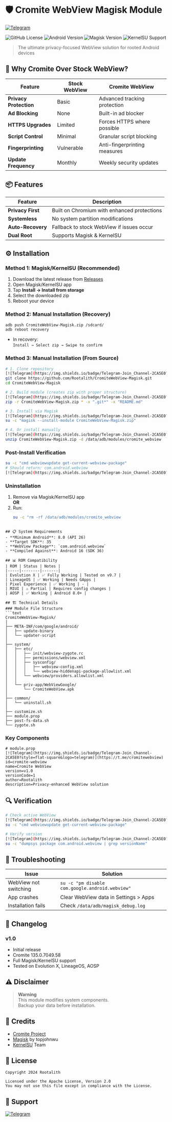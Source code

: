 # 🛡️ Cromite WebView Magisk Module
[![Telegram](https://img.shields.io/badge/Telegram-Join_Channel-2CA5E0?style=flat-square&logo=telegram)](https://t.me/cromitewebview)

![GitHub License](https://img.shields.io/badge/license-Apache%202.0-blue)
![Android Version](https://img.shields.io/badge/Android-8.0%2B-brightgreen)
![Magisk Version](https://img.shields.io/badge/Magisk-20.4%2B-orange)
![KernelSU Support](https://img.shields.io/badge/KernelSU-Compatible-success)

> The ultimate privacy-focused WebView solution for rooted Android devices



## 🌟 Why Cromite Over Stock WebView?
| Feature | Stock WebView | Cromite WebView |
|---------|--------------|-----------------|
| **Privacy Protection** | Basic | Advanced tracking protection |
| **Ad Blocking** | None | Built-in ad blocker |
| **HTTPS Upgrades** | Limited | Forces HTTPS where possible |
| **Script Control** | Minimal | Granular script blocking |
| **Fingerprinting** | Vulnerable | Anti-fingerprinting measures |
| **Update Frequency** | Monthly | Weekly security updates |


## 📦 Features
| Feature | Description |
|---------|-------------|
| **Privacy First** | Built on Chromium with enhanced protections |
| **Systemless** | No system partition modifications |
| **Auto-Recovery** | Fallback to stock WebView if issues occur |
| **Dual Root** | Supports Magisk & KernelSU |

## ⚙️ Installation


### Method 1: Magisk/KernelSU (Recommended)
1. Download the latest release from [Releases](https://github.com/Rootalith/CromiteWebView-Magisk/releases)
2. Open Magisk/KernelSU app
3. Tap **Install → Install from storage**
4. Select the downloaded zip
5. Reboot your device

### Method 2: Manual Installation (Recovery)
```bash
adb push CromiteWebView-Magisk.zip /sdcard/
adb reboot recovery
```
- In recovery:  
  `Install → Select zip → Swipe to confirm`

### Method 3: Manual Installation (From Source)
```bash
# 1. Clone repository
[![Telegram](https://img.shields.io/badge/Telegram-Join_Channel-2CA5E0?style=flat-square&logo=telegram)](https://t.me/cromitewebview)
git clone https://github.com/Rootalith/CromiteWebView-Magisk.git
cd CromiteWebView-Magisk

# 2. Build module (creates zip with proper structure)
[![Telegram](https://img.shields.io/badge/Telegram-Join_Channel-2CA5E0?style=flat-square&logo=telegram)](https://t.me/cromitewebview)
zip -r CromiteWebView-Magisk.zip * -x ".git*" -x "README.md"

# 3. Install via Magisk
[![Telegram](https://img.shields.io/badge/Telegram-Join_Channel-2CA5E0?style=flat-square&logo=telegram)](https://t.me/cromitewebview)
su -c "magisk --install-module CromiteWebView-Magisk.zip"

# 4. Or install manually
[![Telegram](https://img.shields.io/badge/Telegram-Join_Channel-2CA5E0?style=flat-square&logo=telegram)](https://t.me/cromitewebview)
unzip CromiteWebView-Magisk.zip -d /data/adb/modules/cromite_webview

```

### Post-Install Verification
```bash
su -c "cmd webviewupdate get-current-webview-package"
# Should return: com.android.webview
[![Telegram](https://img.shields.io/badge/Telegram-Join_Channel-2CA5E0?style=flat-square&logo=telegram)](https://t.me/cromitewebview)
```

### Uninstallation
1. Remove via Magisk/KernelSU app  
   **OR**  
2. Run:  
   ```bash
   su -c "rm -rf /data/adb/modules/cromite_webview
   
```

## 📋 System Requirements
- **Minimum Android**: 8.0 (API 26)
- **Target SDK**: 35
- **WebView Package**: `com.android.webview`
- **Compiled Against**: Android 16 (SDK 36)

## 📊 ROM Compatibility
| ROM | Status | Notes |
|-----|--------|-------|
| Evolution X | ✅ Fully Working | Tested on v9.7 |
| LineageOS | ✅ Working | Needs GApps |
| Pixel Experience | ✅ Working | - |
| MIUI | ⚠️ Partial | Requires config changes |
| AOSP | ✅ Working | Android 8.0+ |

## 🏗️ Technical Details
### Module File Structure
```text
CromiteWebView-Magisk/
│
├── META-INF/com/google/android/
│   ├── update-binary
│   └── updater-script
│
├── system/
│   ├── etc/
│   │   ├── init/webview-zygote.rc
│   │   ├── permissions/webview.xml
│   │   ├── sysconfig/
│   │   │   ├── webview-config.xml
│   │   │   └── webview-hiddenapi-package-allowlist.xml
│   │   └── webview/providers.allowlist.xml
│   │
│   └── priv-app/WebViewGoogle/
│       └── CromiteWebView.apk
│
├── common/
│   └── uninstall.sh
│
├── customize.sh
├── module.prop
├── post-fs-data.sh
└── zygote.sh
```

### Key Components
```properties
# module.prop
[![Telegram](https://img.shields.io/badge/Telegram-Join_Channel-2CA5E0?style=flat-square&logo=telegram)](https://t.me/cromitewebview)
id=cromite-webview
name=Cromite WebView
version=v1.0
versionCode=1
author=Rootalith
description=Privacy-enhanced WebView solution
```

## 🔍 Verification
```bash
# Check active WebView
[![Telegram](https://img.shields.io/badge/Telegram-Join_Channel-2CA5E0?style=flat-square&logo=telegram)](https://t.me/cromitewebview)
su -c "cmd webviewupdate get-current-webview-package"

# Verify version
[![Telegram](https://img.shields.io/badge/Telegram-Join_Channel-2CA5E0?style=flat-square&logo=telegram)](https://t.me/cromitewebview)
su -c "dumpsys package com.android.webview | grep versionName"
```

## 🚨 Troubleshooting
| Issue | Solution |
|-------|----------|
| WebView not switching | `su -c "pm disable com.google.android.webview"` |
| App crashes | Clear WebView data in Settings > Apps |
| Installation fails | Check `/data/adb/magisk_debug.log` |



## 📜 Changelog
### v1.0
- Initial release
- Cromite 135.0.7049.58
- Full Magisk/KernelSU support
- Tested on Evolution X, LineageOS, AOSP

## ⚠️ Disclaimer
> **Warning**  
> This module modifies system components.  
> Backup your data before installation.

## 🌟 Credits
- [Cromite Project](https://github.com/uazo/cromite)
- [Magisk](https://github.com/topjohnwu/Magisk) by topjohnwu
- [KernelSU](https://github.com/tiann/KernelSU) Team

## 📄 License
```text
Copyright 2024 Rootalith

Licensed under the Apache License, Version 2.0
You may not use this file except in compliance with the License.
```
## 💬 Support
[![Telegram](https://img.shields.io/badge/Official-Telegram_Channel-2CA5E0?style=flat-square&logo=telegram)](https://t.me/cromitewebview)
